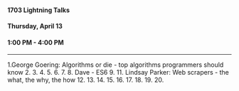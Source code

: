 #### 1703 Lightning Talks
#### Thursday, April 13
#### 1:00 PM - 4:00 PM

-----------------------------------------

1.George Goering: Algorithms or die - top algorithms programmers should know
2.
3.
4.
5.
6.
7.
8. Dave - ES6
9.
11. Lindsay Parker: Web scrapers - the what, the why, the how
12.
13.
14.
15.
16.
17.
18.
19.
20.

